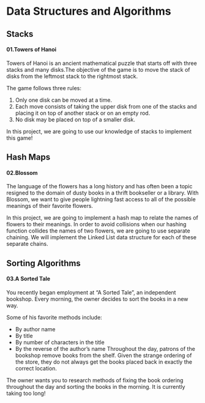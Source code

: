 # Data Structures and Algorithms

## Stacks

#### 01.Towers of Hanoi

Towers of Hanoi is an ancient mathematical puzzle that starts off with three stacks and many disks.The objective of the game is to move the stack of disks from the leftmost stack to the rightmost stack.

The game follows three rules:

1. Only one disk can be moved at a time.
2. Each move consists of taking the upper disk from one of the stacks and placing it on top of another stack or on an empty rod.
3. No disk may be placed on top of a smaller disk.

In this project, we are going to use our knowledge of stacks to implement this game!

## Hash Maps

#### 02.Blossom

The language of the flowers has a long history and has often been a topic resigned to the domain of dusty books in a thrift bookseller or a library. With Blossom, we want to give people lightning fast access to all of the possible meanings of their favorite flowers.

In this project, we are going to implement a hash map to relate the names of flowers to their meanings. In order to avoid collisions when our hashing function collides the names of two flowers, we are going to use separate chaining. We will implement the Linked List data structure for each of these separate chains.

## Sorting Algorithms

#### 03.A Sorted Tale

You recently began employment at “A Sorted Tale”, an independent bookshop. Every morning, the owner decides to sort the books in a new way.

Some of his favorite methods include:

- By author name
- By title
- By number of characters in the title
- By the reverse of the author’s name
Throughout the day, patrons of the bookshop remove books from the shelf. Given the strange ordering of the store, they do not always get the books placed back in exactly the correct location.

The owner wants you to research methods of fixing the book ordering throughout the day and sorting the books in the morning. It is currently taking too long!
